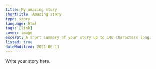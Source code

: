 ```yaml
---
title: My amazing story
shortTitle: Amazing story
type: story
language: html
tags: [link]
cover: image
excerpt: A short summary of your story up to 140 characters long.
listed: true
dateModified: 2021-06-13
---
```


Write your story here.
